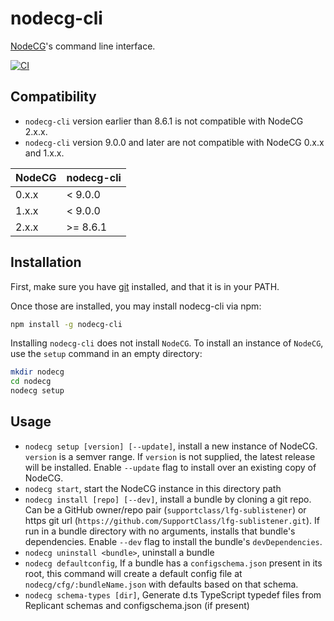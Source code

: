 # nodecg-cli

[NodeCG](https://github.com/nodecg/nodecg)'s command line interface.

[![CI](https://github.com/nodecg/nodecg-cli/actions/workflows/ci.yml/badge.svg)](https://github.com/nodecg/nodecg-cli/actions/workflows/ci.yml)

## Compatibility

- `nodecg-cli` version earlier than 8.6.1 is not compatible with NodeCG 2.x.x.
- `nodecg-cli` version 9.0.0 and later are not compatible with NodeCG 0.x.x and 1.x.x.

| NodeCG | nodecg-cli |
| ------ | ---------- |
| 0.x.x  | < 9.0.0    |
| 1.x.x  | < 9.0.0    |
| 2.x.x  | >= 8.6.1   |

## Installation

First, make sure you have [git](http://git-scm.com/) installed, and that it is in your PATH.

Once those are installed, you may install nodecg-cli via npm:

```sh
npm install -g nodecg-cli
```

Installing `nodecg-cli` does not install `NodeCG`.
To install an instance of `NodeCG`, use the `setup` command in an empty directory:

```sh
mkdir nodecg
cd nodecg
nodecg setup
```

## Usage

- `nodecg setup [version] [--update]`, install a new instance of NodeCG. `version` is a semver range.
  If `version` is not supplied, the latest release will be installed.
  Enable `--update` flag to install over an existing copy of NodeCG.
- `nodecg start`, start the NodeCG instance in this directory path
- `nodecg install [repo] [--dev]`, install a bundle by cloning a git repo.
  Can be a GitHub owner/repo pair (`supportclass/lfg-sublistener`) or https git url (`https://github.com/SupportClass/lfg-sublistener.git`).
  If run in a bundle directory with no arguments, installs that bundle's dependencies.
  Enable `--dev` flag to install the bundle's `devDependencies`.
- `nodecg uninstall <bundle>`, uninstall a bundle
- `nodecg defaultconfig`, If a bundle has a `configschema.json` present in its root, this command will create a default
  config file at `nodecg/cfg/:bundleName.json` with defaults based on that schema.
- `nodecg schema-types [dir]`, Generate d.ts TypeScript typedef files from Replicant schemas and configschema.json (if present)
